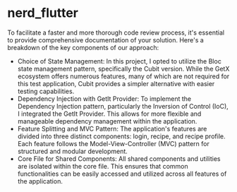 # nerd_flutter

To facilitate a faster and more thorough code review process, it's essential to provide comprehensive documentation of your solution. Here's a breakdown of the key components of our approach:

- Choice of State Management:
    In this project, I opted to utilize the Bloc state management pattern, specifically the Cubit version. While the GetX ecosystem offers numerous features, many of which are not required for this test application, Cubit provides a simpler alternative with easier testing capabilities.
- Dependency Injection with GetIt Provider:
    To implement the Dependency Injection pattern, particularly the Inversion of Control (IoC), I integrated the GetIt Provider. This allows for more flexible and manageable dependency management within the application.
- Feature Splitting and MVC Pattern:
    The application's features are divided into three distinct components: login, recipe, and recipe profile. Each feature follows the Model-View-Controller (MVC) pattern for structured and modular development.
- Core File for Shared Components:
    All shared components and utilities are isolated within the core file. This ensures that common functionalities can be easily accessed and utilized across all features of the application.

